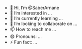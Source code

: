 - 👋 Hi, I’m @SaberArnane
- 👀 I’m interested in ...
- 🌱 I’m currently learning ...
- 💞️ I’m looking to collaborate on ...
- 📫 How to reach me ...
- 😄 Pronouns: ...
- ⚡ Fun fact: ...

<!---
SaberArnane/SaberArnane is a ✨ special ✨ repository because its `README.md` (this file) appears on your GitHub profile.
You can click the Preview link to take a look at your changes.
--->
